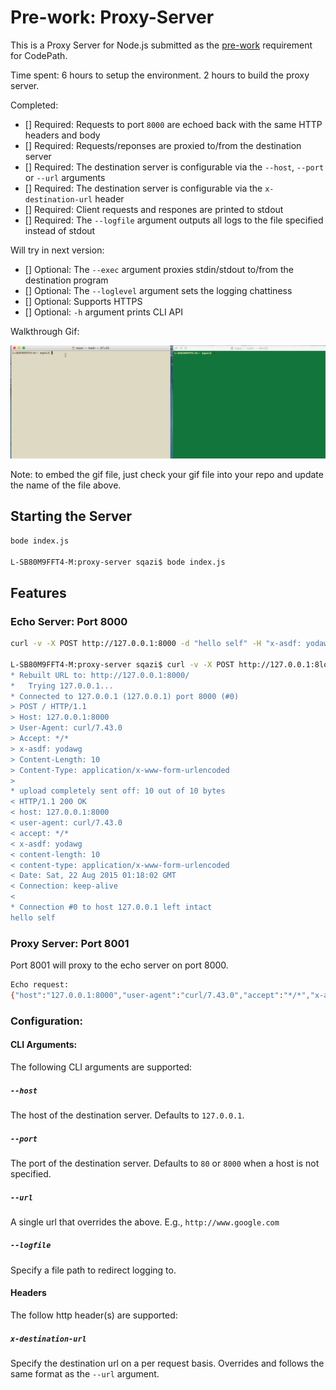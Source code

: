 # Pre-work: Proxy-Server

This is a Proxy Server for Node.js submitted as the [pre-work](http://courses.codepath.com/snippets/intro_to_nodejs/prework) requirement for CodePath.

Time spent: 6 hours to setup the environment. 2 hours to build the proxy server.

Completed:

* [] Required: Requests to port `8000` are echoed back with the same HTTP headers and body
* [] Required: Requests/reponses are proxied to/from the destination server
* [] Required: The destination server is configurable via the `--host`, `--port`  or `--url` arguments
* [] Required: The destination server is configurable via the `x-destination-url` header
* [] Required: Client requests and respones are printed to stdout
* [] Required: The `--logfile` argument outputs all logs to the file specified instead of stdout

Will try in next version:

* [] Optional: The `--exec` argument proxies stdin/stdout to/from the destination program
* [] Optional: The `--loglevel` argument sets the logging chattiness
* [] Optional: Supports HTTPS
* [] Optional: `-h` argument prints CLI API

Walkthrough Gif:

![Video Walkthrough](walkthrough.gif)

Note: to embed the gif file, just check your gif file into your repo and update the name of the file above.

## Starting the Server

```bash
bode index.js

L-SB80M9FFT4-M:proxy-server sqazi$ bode index.js
```

## Features

### Echo Server: Port 8000

```bash
curl -v -X POST http://127.0.0.1:8000 -d "hello self" -H "x-asdf: yodawg"

L-SB80M9FFT4-M:proxy-server sqazi$ curl -v -X POST http://127.0.0.1:8lo self" -H "x-asdf: yodawg"
* Rebuilt URL to: http://127.0.0.1:8000/
*   Trying 127.0.0.1...
* Connected to 127.0.0.1 (127.0.0.1) port 8000 (#0)
> POST / HTTP/1.1
> Host: 127.0.0.1:8000
> User-Agent: curl/7.43.0
> Accept: */*
> x-asdf: yodawg
> Content-Length: 10
> Content-Type: application/x-www-form-urlencoded
> 
* upload completely sent off: 10 out of 10 bytes
< HTTP/1.1 200 OK
< host: 127.0.0.1:8000
< user-agent: curl/7.43.0
< accept: */*
< x-asdf: yodawg
< content-length: 10
< content-type: application/x-www-form-urlencoded
< Date: Sat, 22 Aug 2015 01:18:02 GMT
< Connection: keep-alive
< 
* Connection #0 to host 127.0.0.1 left intact
hello self
```

### Proxy Server: Port 8001

Port 8001 will proxy to the echo server on port 8000.
```bash
Echo request: 
{"host":"127.0.0.1:8000","user-agent":"curl/7.43.0","accept":"*/*","x-asdf":"yodawg","content-length":"10","content-type":"application/x-www-form-urlencoded"}hello self
```
### Configuration:

#### CLI Arguments:

The following CLI arguments are supported:

##### `--host`

The host of the destination server. Defaults to `127.0.0.1`.

##### `--port`

The port of the destination server. Defaults to `80` or `8000` when a host is not specified.

##### `--url`

A single url that overrides the above. E.g., `http://www.google.com`

##### `--logfile`

Specify a file path to redirect logging to.

#### Headers

The follow http header(s) are supported:

##### `x-destination-url`

Specify the destination url on a per request basis. Overrides and follows the same format as the `--url` argument.

